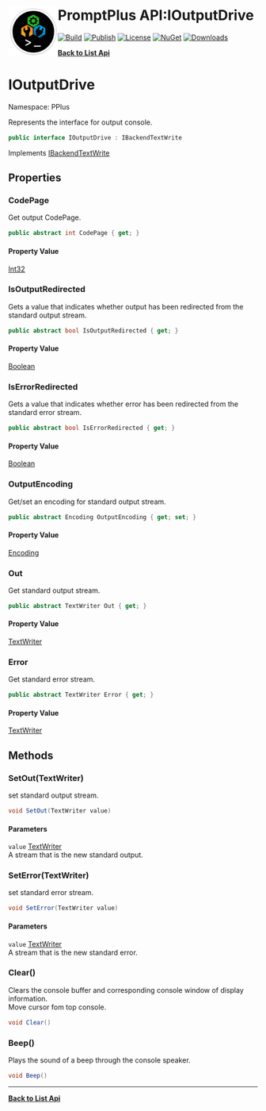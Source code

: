 # <img align="left" width="100" height="100" src="../images/icon.png">PromptPlus API:IOutputDrive 

[![Build](https://github.com/FRACerqueira/PromptPlus/workflows/Build/badge.svg)](https://github.com/FRACerqueira/PromptPlus/actions/workflows/build.yml)
[![Publish](https://github.com/FRACerqueira/PromptPlus/actions/workflows/publish.yml/badge.svg)](https://github.com/FRACerqueira/PromptPlus/actions/workflows/publish.yml)
[![License](https://img.shields.io/github/license/FRACerqueira/PromptPlus)](https://github.com/FRACerqueira/PromptPlus/blob/master/LICENSE)
[![NuGet](https://img.shields.io/nuget/v/PromptPlus)](https://www.nuget.org/packages/PromptPlus/)
[![Downloads](https://img.shields.io/nuget/dt/PromptPlus)](https://www.nuget.org/packages/PromptPlus/)

[**Back to List Api**](./apis.md)

# IOutputDrive

Namespace: PPlus

Represents the interface for output console.

```csharp
public interface IOutputDrive : IBackendTextWrite
```

Implements [IBackendTextWrite](./pplus.ibackendtextwrite.md)

## Properties

### <a id="properties-codepage"/>**CodePage**

Get output CodePage.

```csharp
public abstract int CodePage { get; }
```

#### Property Value

[Int32](https://docs.microsoft.com/en-us/dotnet/api/system.int32)<br>

### <a id="properties-isoutputredirected"/>**IsOutputRedirected**

Gets a value that indicates whether output has been redirected from the standard output stream.

```csharp
public abstract bool IsOutputRedirected { get; }
```

#### Property Value

[Boolean](https://docs.microsoft.com/en-us/dotnet/api/system.boolean)<br>

### <a id="properties-iserrorredirected"/>**IsErrorRedirected**

Gets a value that indicates whether error has been redirected from the standard error stream.

```csharp
public abstract bool IsErrorRedirected { get; }
```

#### Property Value

[Boolean](https://docs.microsoft.com/en-us/dotnet/api/system.boolean)<br>

### <a id="properties-outputencoding"/>**OutputEncoding**

Get/set an encoding for standard output stream.

```csharp
public abstract Encoding OutputEncoding { get; set; }
```

#### Property Value

[Encoding](https://docs.microsoft.com/en-us/dotnet/api/system.text.encoding)<br>

### <a id="properties-out"/>**Out**

Get standard output stream.

```csharp
public abstract TextWriter Out { get; }
```

#### Property Value

[TextWriter](https://docs.microsoft.com/en-us/dotnet/api/system.io.textwriter)<br>

### <a id="properties-error"/>**Error**

Get standard error stream.

```csharp
public abstract TextWriter Error { get; }
```

#### Property Value

[TextWriter](https://docs.microsoft.com/en-us/dotnet/api/system.io.textwriter)<br>

## Methods

### <a id="methods-setout"/>**SetOut(TextWriter)**

set standard output stream.

```csharp
void SetOut(TextWriter value)
```

#### Parameters

`value` [TextWriter](https://docs.microsoft.com/en-us/dotnet/api/system.io.textwriter)<br>
A stream that is the new standard output.

### <a id="methods-seterror"/>**SetError(TextWriter)**

set standard error stream.

```csharp
void SetError(TextWriter value)
```

#### Parameters

`value` [TextWriter](https://docs.microsoft.com/en-us/dotnet/api/system.io.textwriter)<br>
A stream that is the new standard error.

### <a id="methods-clear"/>**Clear()**

Clears the console buffer and corresponding console window of display information.
 <br>Move cursor fom top console.

```csharp
void Clear()
```

### <a id="methods-beep"/>**Beep()**

Plays the sound of a beep through the console speaker.

```csharp
void Beep()
```


- - -
[**Back to List Api**](./apis.md)
